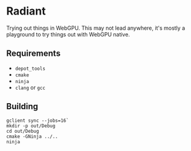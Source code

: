 # Radiant

Trying out things in WebGPU. This may not lead anywhere, it's mostly a playground to try things out
with WebGPU native.

## Requirements
 * `depot_tools`
 * `cmake`
 * `ninja`
 * `clang` or `gcc`

## Building
```
gclient sync --jobs=16`
mkdir -p out/Debug
cd out/Debug
cmake -GNinja ../..
ninja
```

